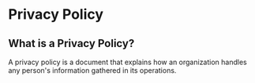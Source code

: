 # Privacy Policy

## What is a Privacy Policy?
A privacy policy is a document that explains how an organization handles any person's 
information gathered in its operations.

